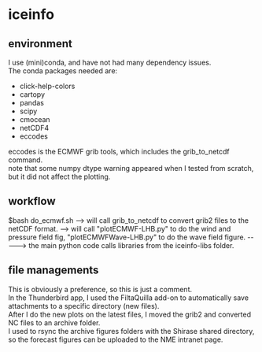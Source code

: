 # iceinfo
## environment
I use (mini)conda, and have not had many dependency issues.  
The conda packages needed are:
- click-help-colors
- cartopy
- pandas
- scipy
- cmocean
- netCDF4
- eccodes 

eccodes is the ECMWF grib tools, which includes the grib\_to\_netcdf command.  
note that some numpy dtype warning appeared when I tested from scratch, but it did not affect the plotting.  
## workflow
$bash do\_ecmwf.sh
--> will call grib\_to\_netcdf to convert grib2 files to the netCDF format. 
--> will call "plotECMWF-LHB.py" to do the wind and pressure field fig, "plotECMWFWave-LHB.py" to do the wave field figure. 
-----> the main python code calls libraries from the iceinfo-libs folder. 

## file managements
This is obviously a preference, so this is just a comment.   
In the Thunderbird app, I used the FiltaQuilla add-on to automatically save attachments to a specific directory (new files).  
After I do the new plots on the latest files, I moved the grib2 and converted NC files to an archive folder.  
I used to rsync the archive figures folders with the Shirase shared directory, so the forecast figures can be uploaded to the NME intranet page.  
